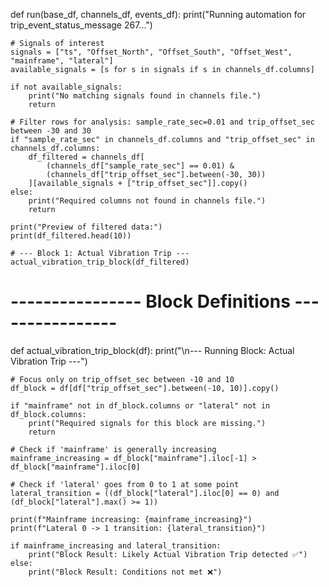 def run(base_df, channels_df, events_df):
    print("Running automation for trip_event_status_message 267...")

    # Signals of interest
    signals = ["ts", "Offset_North", "Offset_South", "Offset_West", "mainframe", "lateral"]
    available_signals = [s for s in signals if s in channels_df.columns]

    if not available_signals:
        print("No matching signals found in channels file.")
        return

    # Filter rows for analysis: sample_rate_sec=0.01 and trip_offset_sec between -30 and 30
    if "sample_rate_sec" in channels_df.columns and "trip_offset_sec" in channels_df.columns:
        df_filtered = channels_df[
            (channels_df["sample_rate_sec"] == 0.01) &
            (channels_df["trip_offset_sec"].between(-30, 30))
        ][available_signals + ["trip_offset_sec"]].copy()
    else:
        print("Required columns not found in channels file.")
        return

    print("Preview of filtered data:")
    print(df_filtered.head(10))

    # --- Block 1: Actual Vibration Trip ---
    actual_vibration_trip_block(df_filtered)


# ---------------- Block Definitions ----------------
def actual_vibration_trip_block(df):
    print("\n--- Running Block: Actual Vibration Trip ---")

    # Focus only on trip_offset_sec between -10 and 10
    df_block = df[df["trip_offset_sec"].between(-10, 10)].copy()

    if "mainframe" not in df_block.columns or "lateral" not in df_block.columns:
        print("Required signals for this block are missing.")
        return

    # Check if 'mainframe' is generally increasing
    mainframe_increasing = df_block["mainframe"].iloc[-1] > df_block["mainframe"].iloc[0]

    # Check if 'lateral' goes from 0 to 1 at some point
    lateral_transition = ((df_block["lateral"].iloc[0] == 0) and (df_block["lateral"].max() >= 1))

    print(f"Mainframe increasing: {mainframe_increasing}")
    print(f"Lateral 0 -> 1 transition: {lateral_transition}")

    if mainframe_increasing and lateral_transition:
        print("Block Result: Likely Actual Vibration Trip detected ✅")
    else:
        print("Block Result: Conditions not met ❌")
